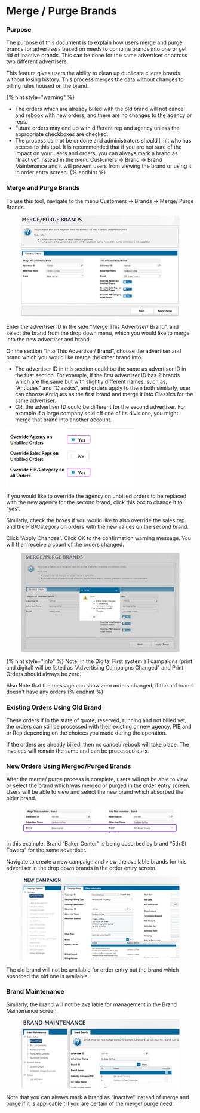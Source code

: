 # Merge / Purge Brands

### Purpose <a href="#_toc77936555" id="_toc77936555"></a>

The purpose of this document is to explain how users merge and purge brands for advertisers based on needs to combine brands into one or get rid of inactive brands. This can be done for the same advertiser or across two different advertisers.

This feature gives users the ability to clean up duplicate clients brands without losing history. This process merges the data without changes to billing rules housed on the brand.

{% hint style="warning" %}
* The orders which are already billed with the old brand will not cancel and rebook with new orders, and there are no changes to the agency or reps.
* Future orders may end up with different rep and agency unless the appropriate checkboxes are checked.
* The process cannot be undone and administrators should limit who has access to this tool. It is recommended that if you are not sure of the impact on your users and orders, you can always mark a brand as “Inactive” instead in the menu Customers -> Brand -> Brand Maintenance and it will prevent users from viewing the brand or using it in order entry screen.
{% endhint %}

### Merge and Purge Brands <a href="#_toc437599622" id="_toc437599622"></a>

To use this tool, navigate to the menu Customers -> Brands -> Merge/ Purge Brands.

<figure><img src="../../../../.gitbook/assets/image (1241).png" alt=""><figcaption></figcaption></figure>

Enter the advertiser ID in the side “Merge This Advertiser/ Brand”, and select the brand from the drop down menu, which you would like to merge into the new advertiser and brand.

On the section “Into This Advertiser/ Brand”, choose the advertiser and brand which you would like merge the other brand into.

* The advertiser ID in this section could be the same as advertiser ID in the first section. For example, if the first advertiser ID has 2 brands which are the same but with slightly different names, such as, “Antiques” and “Classics”, and orders apply to them both similarly, user can choose Antiques as the first brand and merge it into Classics for the same advertiser.
* OR, the advertiser ID could be different for the second advertiser. For example if a large company sold off one of its divisions, you might merge that brand into another account.

![](<../../../../.gitbook/assets/2 (50).png>)

If you would like to override the agency on unbilled orders to be replaced with the new agency for the second brand, click this box to change it to “yes”.

Similarly, check the boxes if you would like to also override the sales rep and the PIB/Category on orders with the new values on the second brand.

Click “Apply Changes”. Click OK to the confirmation warning message. You will then receive a count of the orders changed.

<figure><img src="../../../../.gitbook/assets/image (1061).png" alt=""><figcaption></figcaption></figure>

{% hint style="info" %}
Note: in the Digital First system all campaigns (print and digital) will be listed as "Advertising Campaigns Changed" and Print Orders should always be zero.

Also Note that the message can show zero orders changed, if the old brand doesn't have any orders
{% endhint %}

### Existing Orders Using Old Brand <a href="#_toc77936557" id="_toc77936557"></a>

These orders if in the state of quote, reserved, running and not billed yet, the orders can still be processed with their existing or new agency, PIB and or Rep depending on the choices you made during the operation.

If the orders are already billed, then no cancel/ rebook will take place. The invoices will remain the same and can be processed as is.

### New Orders Using Merged/Purged Brands <a href="#_toc77936558" id="_toc77936558"></a>

After the merge/ purge process is complete, users will not be able to view or select the brand which was merged or purged in the order entry screen. Users will be able to view and select the new brand which absorbed the older brand.

<figure><img src="../../../../.gitbook/assets/image (995).png" alt=""><figcaption></figcaption></figure>

In this example, Brand “Baker Center” is being absorbed by brand “5th St Towers” for the same advertiser.

Navigate to create a new campaign and view the available brands for this advertiser in the drop down brands in the order entry screen.

<figure><img src="../../../../.gitbook/assets/image (1385).png" alt=""><figcaption></figcaption></figure>

The old brand will not be available for order entry but the brand which absorbed the old one is available.

### Brand Maintenance <a href="#_toc77936559" id="_toc77936559"></a>

Similarly, the brand will not be available for management in the Brand Maintenance screen.

<figure><img src="../../../../.gitbook/assets/image (322).png" alt=""><figcaption></figcaption></figure>

Note that you can always mark a brand as “Inactive” instead of merge and purge if it is applicable till you are certain of the merge/ purge need.
